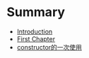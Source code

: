 # Summary

* [Introduction](README.md)
* [First Chapter](chapter1.md)
* [constructor的一次使用](constructorde-yi-ci-shi-yong.md)

